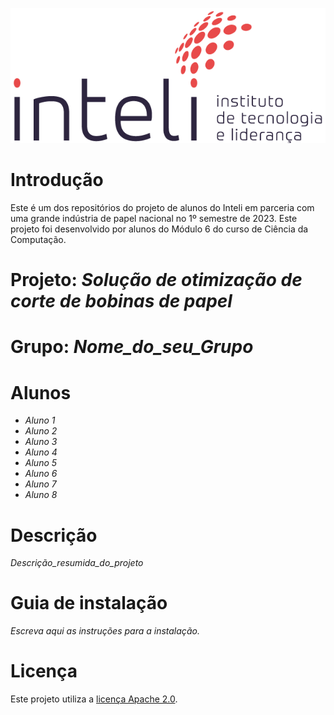 ![](./img/inteli-logo.png) 

# Introdução

Este é um dos repositórios do projeto de alunos do Inteli em parceria com uma grande indústria de papel nacional no 1º semestre de 2023. Este projeto foi desenvolvido por alunos do Módulo 6 do curso de Ciência da Computação.

# Projeto: *Solução de otimização de corte de bobinas de papel*

# Grupo: *Nome_do_seu_Grupo*

# Alunos

* *Aluno 1*
* *Aluno 2*
* *Aluno 3*
* *Aluno 4*
* *Aluno 5*
* *Aluno 6*
* *Aluno 7*
* *Aluno 8*

# Descrição

*Descrição_resumida_do_projeto*

# Guia de instalação

*Escreva aqui as instruções para a instalação.*

# Licença

Este projeto utiliza a [licença Apache 2.0](LICENSE).